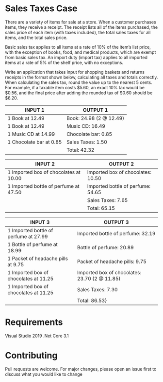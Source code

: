 # Sales Taxes Case

There are a variety of items for sale at a store. When a customer purchases items, they receive a receipt. The receipt lists all of the items purchased, the sales price of each item (with taxes included), the total sales taxes for all items, and the total sales price.

Basic sales tax applies to all items at a rate of 10% of the item’s list price, with the exception of books, food, and medical products, which are exempt from basic sales tax. An import duty (import tax) applies to all imported items at a rate of 5% of the shelf price, with no exceptions.

Write an application that takes input for shopping baskets and returns receipts in the format shown below, calculating all taxes and totals correctly. When calculating the sales tax, round the value up to the nearest 5 cents. For example, if a taxable item costs $5.60, an exact 10% tax would be $0.56, and the final price after adding the rounded tax of $0.60 should be $6.20.

INPUT 1                          |OUTPUT 1                         |
-------------------------------|-----------------------------|
1 Book at 12.49            |Book: 24.98 (2 @ 12.49)             |
1 Book at 12.49            |Music CD: 16.49            |
1 Music CD at 14.99|Chocolate bar: 0.85
1 Chocolate bar at 0.85|Sales Taxes: 1.50
|                |                Total: 42.32

INPUT 2                          |OUTPUT 2                         |
-------------------------------|-----------------------------|
1 Imported box of chocolates at 10.00            |Imported box of chocolates: 10.50             |
1 Imported bottle of perfume at 47.50            |Imported bottle of perfume: 54.65            |
||Sales Taxes: 7.65
|                |                Total: 65.15

INPUT 3                          |OUTPUT 3                         |
-------------------------------|-----------------------------|
1 Imported bottle of perfume at 27.99            |Imported bottle of perfume: 32.19             |
1 Bottle of perfume at 18.99            |Bottle of perfume: 20.89            |
1 Packet of headache pills at 9.75|Packet of headache pills: 9.75
1 Imported box of chocolates at 11.25|Imported box of chocolates: 23.70 (2 @ 11.85)
1 Imported box of chocolates at 11.25|Sales Taxes: 7.30
|                |                Total: 86.53}


# Requirements
Visual Studio 2019 .Net Core 3.1

# Contributing
Pull requests are welcome. For major changes, please open an issue first to discuss what you would like to change
